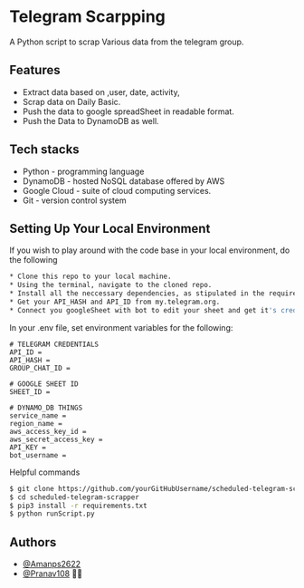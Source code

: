 # Telegram Scarpping

A Python script to scrap Various data from the telegram group.

## Features

- Extract data based on ,user, date, activity,
- Scrap data on Daily Basic.
- Push the data to google spreadSheet in readable format.
- Push the Data to DynamoDB as well.

## Tech stacks

- Python - programming language
- DynamoDB - hosted NoSQL database offered by AWS
- Google Cloud - suite of cloud computing services.
- Git - version control system

## Setting Up Your Local Environment

If you wish to play around with the code base in your local environment, do the following

```bash
* Clone this repo to your local machine.
* Using the terminal, navigate to the cloned repo.
* Install all the neccessary dependencies, as stipulated in the requirements.txt file.
* Get your API_HASH and API_ID from my.telegram.org.
* Connect you googleSheet with bot to edit your sheet and get it's credentials.
```

In your .env file, set environment variables for the following:

```properties
# TELEGRAM CREDENTIALS
API_ID =
API_HASH =
GROUP_CHAT_ID =

# GOOGLE SHEET ID
SHEET_ID =

# DYNAMO_DB THINGS
service_name =
region_name =
aws_access_key_id =
aws_secret_access_key =
API_KEY =
bot_username =
```

Helpful commands

```bash
$ git clone https://github.com/yourGitHubUsername/scheduled-telegram-scrapper.git
$ cd scheduled-telegram-scrapper
$ pip3 install -r requirements.txt
$ python runScript.py
```

## Authors

- [@Amanps2622](https://github.com/Amanps2622/)
- [@Pranav108](https://github.com/Pranav108/) 🙋‍♂️
